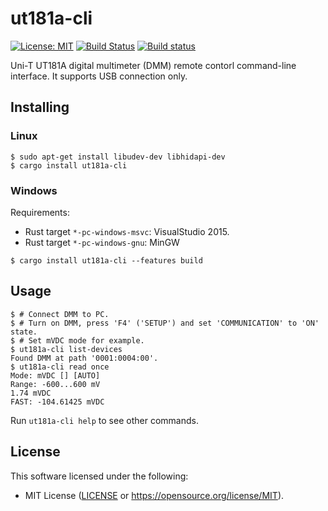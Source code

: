# ut181a-cli

[![License: MIT](https://img.shields.io/badge/License-MIT-blue.svg)](https://opensource.org/licenses/MIT) [![Build Status](https://travis-ci.org/antage/ut181a-cli.svg?branch=master)](https://travis-ci.org/antage/ut181a-cli) [![Build status](https://ci.appveyor.com/api/projects/status/rgkw2i08tfdh4x1a?svg=true)](https://ci.appveyor.com/project/antage/ut181a-cli)

Uni-T UT181A digital multimeter (DMM) remote contorl command-line interface.
It supports USB connection only.

## Installing

### Linux

```
$ sudo apt-get install libudev-dev libhidapi-dev
$ cargo install ut181a-cli
```

### Windows


Requirements:

* Rust target `*-pc-windows-msvc`: VisualStudio 2015.
* Rust target `*-pc-windows-gnu`: MinGW

```
$ cargo install ut181a-cli --features build
```

## Usage

```
$ # Connect DMM to PC.
$ # Turn on DMM, press 'F4' ('SETUP') and set 'COMMUNICATION' to 'ON' state.
$ # Set mVDC mode for example.
$ ut181a-cli list-devices
Found DMM at path '0001:0004:00'.
$ ut181a-cli read once
Mode: mVDC [] [AUTO]
Range: -600...600 mV
1.74 mVDC
FAST: -104.61425 mVDC
```

Run `ut181a-cli help` to see other commands.

## License

This software licensed under the following:

* MIT License ([LICENSE](LICENSE) or https://opensource.org/license/MIT).
